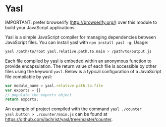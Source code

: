 # Yasl

IMPORTANT: prefer browserify (http://browserify.org/) over this module to build your JavaScript applications.

Yasl is a simple JavaScript compiler for managing dependencies between JavaScript files.
You can install yasl with `npm install yasl -g`. Usage:

```bash
yasl /path/to/root yasl.relative.path.to.main > /path/to/output.js
```

Each file compiled by yasl is embeded within an anonymous function to provide encapsulation.
The return value of each file is accessible by other files using the keyword `yasl`.
Below is a typical configuration of a JavaScript file compilable by yasl:

```JavaScript
var module_name = yasl.relative.path.to.file
var exports = {}
// populate the exports object
return exports; 
```

An example of project compiled with the command `yasl ./counter yasl.button > ./counter/main.js` can be found at https://github.com/lachrist/yasl/tree/master/counter.
